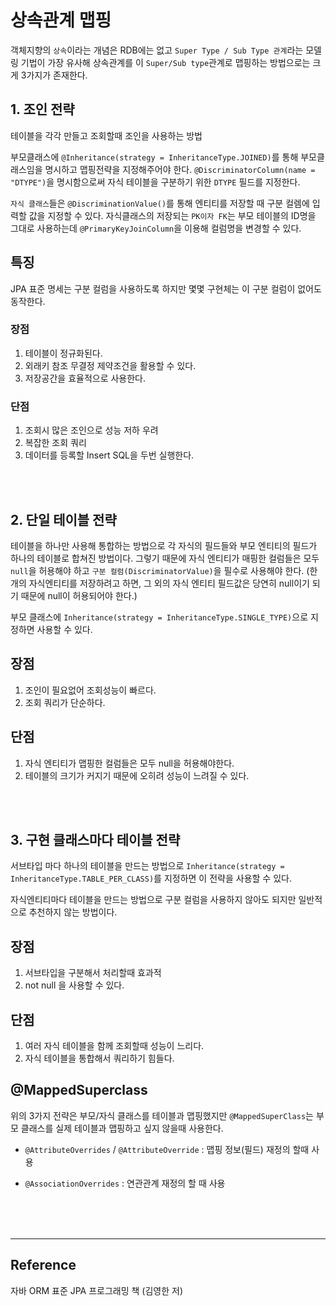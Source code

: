 # 상속관계 맵핑
객체지향의 `상속`이라는 개념은 RDB에는 없고 `Super Type / Sub Type 관계`라는 모델링 기법이 가장 유사해 상속관계를 이 `Super/Sub type`관계로 맵핑하는 방법으로는 크게 3가지가 존재한다.

## 1. 조인 전략
테이블을 각각 만들고 조회할때 조인을 사용하는 방법

부모클래스에 `@Inheritance(strategy = InheritanceType.JOINED)`를 통해 부모클래스임을 명시하고 맵핑전략을 지정해주어야 한다. `@DiscriminatorColumn(name = "DTYPE")`을 명시함으로써 자식 테이블을 구분하기 위한 `DTYPE` 필드를 지정한다.

`자식 클래스`들은 `@DiscriminationValue()`를 통해 엔티티를 저장할 때 구분 컬렘에 입력할 값을 지정할 수 있다. 자식클래스의 저장되는 `PK이자 FK`는 부모 테이블의 ID명을 그대로 사용하는데 `@PrimaryKeyJoinColumn`을 이용해 컬럼명을 변경할 수 있다.

## 특징
JPA 표준 명세는 구분 컬럼을 사용하도록 하지만 몇몇 구현체는 이 구분 컬럼이 없어도 동작한다.

### 장점 
1. 테이블이 정규화된다.
1. 외래키 참조 무결정 제약조건을 활용할 수 있다.
1. 저장공간을 효율적으로 사용한다.
### 단점
1. 조회시 많은 조인으로 성능 저하 우려
1. 복잡한 조회 쿼리
1. 데이터를 등록할 Insert SQL을 두번 실행한다.


<br><br>

## 2. 단일 테이블 전략
테이블을 하나만 사용해 통합하는 방법으로 각 자식의 필드들와 부모 엔티티의 필드가 하나의 테이블로 합쳐진 방법이다. 그렇기 때문에 자식 엔티티가 매핑한 컬럼들은 모두 `null`을 허용해야 하고 `구분 컬럼(DiscriminatorValue)`을 필수로 사용해야 한다. (한개의 자식엔티티를 저장하려고 하면, 그 외의 자식 엔티티 필드값은 당연히 null이기 되기 때문에 null이 허용되어야 한다.)

부모 클래스에 `Inheritance(strategy = InheritanceType.SINGLE_TYPE)`으로 지정하면 사용할 수 있다.

## 장점
1. 조인이 필요없어 조회성능이 빠르다.
1. 조회 쿼리가 단순하다.
## 단점
1. 자식 엔티티가 맵핑한 컬럼들은 모두 null을 허용해야한다.
1. 테이블의 크기가 커지기 때문에 오히려 성능이 느려질 수 있다.




<br><br>

## 3. 구현 클래스마다 테이블 전략
서브타입 마다 하나의 테이블을 만드는 방법으로 `Inheritance(strategy = InheritanceType.TABLE_PER_CLASS)`를 지정하면 이 전략을 사용할 수 있다.

자식엔티티마다 테이블을 만드는 방법으로 구분 컬럼을 사용하지 않아도 되지만 일반적으로 추천하지 않는 방법이다.

## 장점
1. 서브타입을 구분해서 처리할때 효과적
1. not null 을 사용할 수 있다.
## 단점
1. 여러 자식 테이블을 함께 조회할때 성능이 느리다.
1. 자식 테이블을 통합해서 쿼리하기 힘들다.


## @MappedSuperclass
위의 3가지 전략은 부모/자식 클래스를 테이블과 맵핑했지만 `@MappedSuperClass`는 부모 클래스를 실제 테이블과 맵핑하고 싶지 않을때 사용한다.

- `@AttributeOverrides` / `@AttributeOverride` : 맵핑 정보(필드) 재정의 할때 사용
 
- `@AssociationOverrides` : 연관관계 재정의 할 때 사용 

<br><br><br>

-----
## Reference
자바 ORM 표준 JPA 프로그래밍 책 (김영한 저)